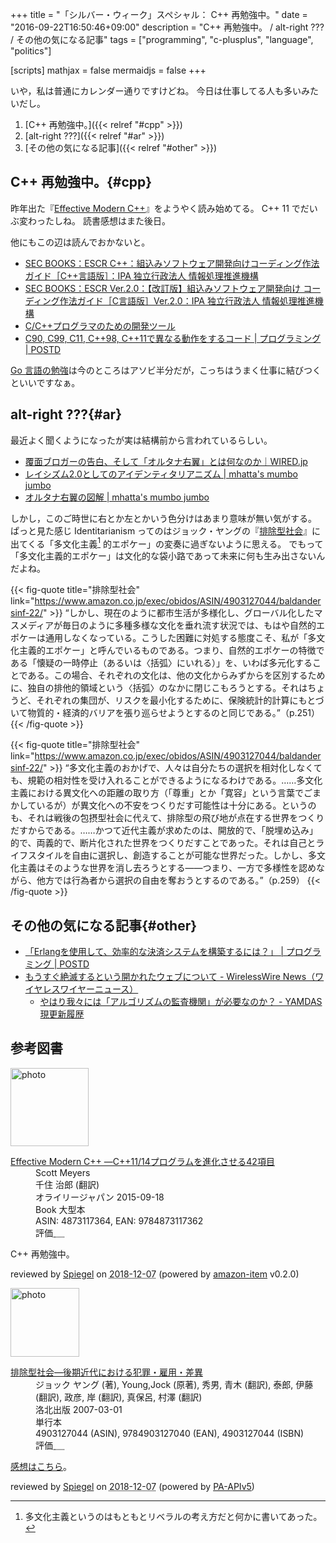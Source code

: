 +++
title = "「シルバー・ウィーク」スペシャル： C++ 再勉強中。"
date = "2016-09-22T16:50:46+09:00"
description = "C++ 再勉強中。 / alt-right ??? / その他の気になる記事"
tags = ["programming", "c-plusplus", "language", "politics"]

[scripts]
  mathjax = false
  mermaidjs = false
+++

いや，私は普通にカレンダー通りですけどね。
今日は仕事してる人も多いみたいだし。

1. [C++ 再勉強中。]({{< relref "#cpp" >}})
1. [alt-right ???]({{< relref "#ar" >}})
1. [その他の気になる記事]({{< relref "#other" >}})

## C++ 再勉強中。{#cpp}

昨年出た『[Effective Modern C++]』をようやく読み始めてる。
C++ 11 でだいぶ変わったしね。
読書感想はまた後日。

他にもこの辺は読んでおかないと。

- [SEC BOOKS：ESCR C++：組込みソフトウェア開発向けコーディング作法ガイド［C++言語版］：IPA 独立行政法人 情報処理推進機構](https://www.ipa.go.jp/sec/publish/tn10-003.html)
- [SEC BOOKS：ESCR Ver.2.0：【改訂版】組込みソフトウェア開発向け コーディング作法ガイド［C言語版］Ver.2.0：IPA 独立行政法人 情報処理推進機構](http://www.ipa.go.jp/sec/publish/tn13-001.html)
- [C/C++プログラマのための開発ツール](http://www.slideshare.net/herumi/cc-66035712)
- [C90, C99, C11, C++98, C++11で異なる動作をするコード | プログラミング | POSTD](http://postd.cc/code-behaving-differently-in-c90-c99-c11-c98-and-c11/)

[Go 言語の勉強](/golang/)は今のところはアソビ半分だが，こっちはうまく仕事に結びつくといいですなぁ。

## alt-right ???{#ar}

最近よく聞くようになったが実は結構前から言われているらしい。

- [覆面ブロガーの告白、そして「オルタナ右翼」とは何なのか｜WIRED.jp](http://wired.jp/2016/09/03/alter-right-wing/)
- [レイシズム2.0としてのアイデンティタリアニズム | mhatta's mumbo jumbo](http://www.mhatta.org/wp/blog/2016/09/12/identitarianism-as-racism-2-0/)
- [オルタナ右翼の図解 | mhatta's mumbo jumbo](http://www.mhatta.org/wp/blog/2016/09/22/alt-right-depicted/)

しかし，このご時世に右とか左とかいう色分けはあまり意味が無い気がする。
ぱっと見た感じ Identitarianism ってのはジョック・ヤングの『[排除型社会]』に出てくる「多文化主義[^a] 的エポケー」の変奏に過ぎないように思える。
でもって「多文化主義的エポケー」は文化的な袋小路であって未来に何も生み出さないんだよね。

[^a]: 多文化主義というのはもともとリベラルの考え方だと何かに書いてあった。

{{< fig-quote title="排除型社会" link="https://www.amazon.co.jp/exec/obidos/ASIN/4903127044/baldandersinf-22/" >}}
<q>しかし、現在のように都市生活が多様化し、グローバル化したマスメディアが毎日のように多種多様な文化を垂れ流す状況では、もはや自然的エポケーは通用しなくなっている。こうした困難に対処する態度こそ、私が「多文化主義的エポケー」と呼んでいるものである。つまり、自然的エポケーの特徴である「懐疑の一時停止（あるいは〈括弧〉にいれる）」を、いわば多元化することである。この場合、それぞれの文化は、他の文化からみずからを区別するために、独自の排他的領域という〈括弧〉のなかに閉じこもろうとする。それはちょうど、それぞれの集団が、リスクを最小化するために、保険統計的計算にもとづいて物質的・経済的バリアを張り巡らせようとするのと同じである。</q>（p.251）
{{< /fig-quote >}}

{{< fig-quote title="排除型社会" link="https://www.amazon.co.jp/exec/obidos/ASIN/4903127044/baldandersinf-22/" >}}
<q>多文化主義のおかげで、人々は自分たちの選択を相対化しなくても、規範の相対性を受け入れることができるようになるわけである。……多文化主義における異文化への距離の取り方（「尊重」とか「寛容」という言葉でごまかしているが）が異文化への不安をつくりだす可能性は十分にある。というのも、それは戦後の包摂型社会に代えて、排除型の飛び地が点在する世界をつくりだすからである。……かつて近代主義が求めたのは、開放的で、「脱埋め込み」的で、両義的で、断片化された世界をつくりだすことであった。それは自己とライフスタイルを自由に選択し、創造することが可能な世界だった。しかし、多文化主義はそのような世界を消し去ろうとする――つまり、一方で多様性を認めながら、他方では行為者から選択の自由を奪おうとするのである。</q>（p.259）
{{< /fig-quote >}}

## その他の気になる記事{#other}

- [「Erlangを使用して、効率的な決済システムを構築するには？」 | プログラミング | POSTD](http://postd.cc/draft-payment-system-in-erlang/)
- [もうすぐ絶滅するという開かれたウェブについて - WirelessWire News（ワイヤレスワイヤーニュース）](https://wirelesswire.jp/2016/08/55823/)
    - [やはり我々には「アルゴリズムの監査機関」が必要なのか？ - YAMDAS現更新履歴](http://d.hatena.ne.jp/yomoyomo/20160911/algorithmfda)

## 参考図書

[Effective Modern C++]: https://www.amazon.co.jp/exec/obidos/ASIN/4873117364/baldandersinf-22/ "Effective Modern C++ ―C++11/14プログラムを進化させる42項目 : Scott Meyers, 千住 治郎 : 本 : Amazon.co.jp"
[排除型社会]: https://www.amazon.co.jp/exec/obidos/ASIN/4903127044/baldandersinf-22/ "排除型社会―後期近代における犯罪・雇用・差異 : ジョック ヤング, Jock Young, 青木 秀男, 伊藤 泰郎, 岸 政彦, 村澤 真保呂 : 本 : Amazon"

<div class="hreview">
  <div class="photo"><a class="item url" href="https://www.amazon.co.jp/Effective-Modern-%E2%80%95C-11-14%E3%83%97%E3%83%AD%E3%82%B0%E3%83%A9%E3%83%A0%E3%82%92%E9%80%B2%E5%8C%96%E3%81%95%E3%81%9B%E3%82%8B42%E9%A0%85%E7%9B%AE/dp/4873117364?SubscriptionId=AKIAJYVUJ3DMTLAECTHA&tag=baldandersinf-22&linkCode=xm2&camp=2025&creative=165953&creativeASIN=4873117364"><img src="https://images-fe.ssl-images-amazon.com/images/I/51ng4usMVYL._SL160_.jpg" width="125" alt="photo"></a></div>
  <dl class="fn">
    <dt><a href="https://www.amazon.co.jp/Effective-Modern-%E2%80%95C-11-14%E3%83%97%E3%83%AD%E3%82%B0%E3%83%A9%E3%83%A0%E3%82%92%E9%80%B2%E5%8C%96%E3%81%95%E3%81%9B%E3%82%8B42%E9%A0%85%E7%9B%AE/dp/4873117364?SubscriptionId=AKIAJYVUJ3DMTLAECTHA&tag=baldandersinf-22&linkCode=xm2&camp=2025&creative=165953&creativeASIN=4873117364">Effective Modern C++ ―C++11/14プログラムを進化させる42項目</a></dt>
	<dd>Scott Meyers</dd>
	<dd>千住 治郎 (翻訳)</dd>
    <dd>オライリージャパン 2015-09-18</dd>
    <dd>Book 大型本</dd>
    <dd>ASIN: 4873117364, EAN: 9784873117362</dd>
    <dd>評価<abbr class="rating fa-sm" title="4">&nbsp;<i class="fas fa-star"></i>&nbsp;<i class="fas fa-star"></i>&nbsp;<i class="fas fa-star"></i>&nbsp;<i class="fas fa-star"></i>&nbsp;<i class="far fa-star"></i></abbr></dd>
  </dl>
  <p class="description">C++ 再勉強中。</p>
  <p class="powered-by" >reviewed by <a href='#maker' class='reviewer'>Spiegel</a> on <abbr class="dtreviewed" title="2018-12-07">2018-12-07</abbr> (powered by <a href="https://github.com/spiegel-im-spiegel/amazon-item" >amazon-item</a> v0.2.0)</p>
</div>

<div class="hreview">
  <div class="photo"><a class="item url" href="https://www.amazon.co.jp/dp/4903127044?tag=baldandersinf-22&linkCode=ogi&th=1&psc=1"><img src="https://m.media-amazon.com/images/I/41uBRNdBygL._SL160_.jpg" width="110" alt="photo"></a></div>
  <dl class="fn">
    <dt><a href="https://www.amazon.co.jp/dp/4903127044?tag=baldandersinf-22&linkCode=ogi&th=1&psc=1">排除型社会―後期近代における犯罪・雇用・差異</a></dt>
    <dd>ジョック ヤング (著), Young,Jock (原著), 秀男, 青木 (翻訳), 泰郎, 伊藤 (翻訳), 政彦, 岸 (翻訳), 真保呂, 村澤 (翻訳)</dd>
    <dd>洛北出版 2007-03-01</dd>
    <dd>単行本</dd>
    <dd>4903127044 (ASIN), 9784903127040 (EAN), 4903127044 (ISBN)</dd>
    <dd>評価<abbr class="rating fa-sm" title="5">&nbsp;<i class="fas fa-star"></i>&nbsp;<i class="fas fa-star"></i>&nbsp;<i class="fas fa-star"></i>&nbsp;<i class="fas fa-star"></i>&nbsp;<i class="fas fa-star"></i></abbr></dd>
  </dl>
  <p class="description"><a href="https://baldanders.info/blog/000410/">感想はこちら</a>。</p>
  <p class="powered-by">reviewed by <a href='#maker' class='reviewer'>Spiegel</a> on <abbr class="dtreviewed" title="2018-12-07">2018-12-07</abbr> (powered by <a href="https://affiliate.amazon.co.jp/assoc_credentials/home">PA-APIv5</a>)</p>
</div>
